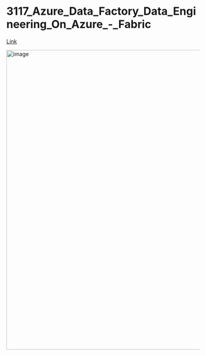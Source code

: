 # 3117_Azure_Data_Factory_Data_Engineering_On_Azure_-_Fabric

[Link](https://www.udemy.com/course/build-data-engineering-pipelines-with-azure-data-factory)

<img width="1251" height="781" alt="image" src="https://github.com/user-attachments/assets/83da7998-02d2-4149-b8d2-b9ef9863f639" />
